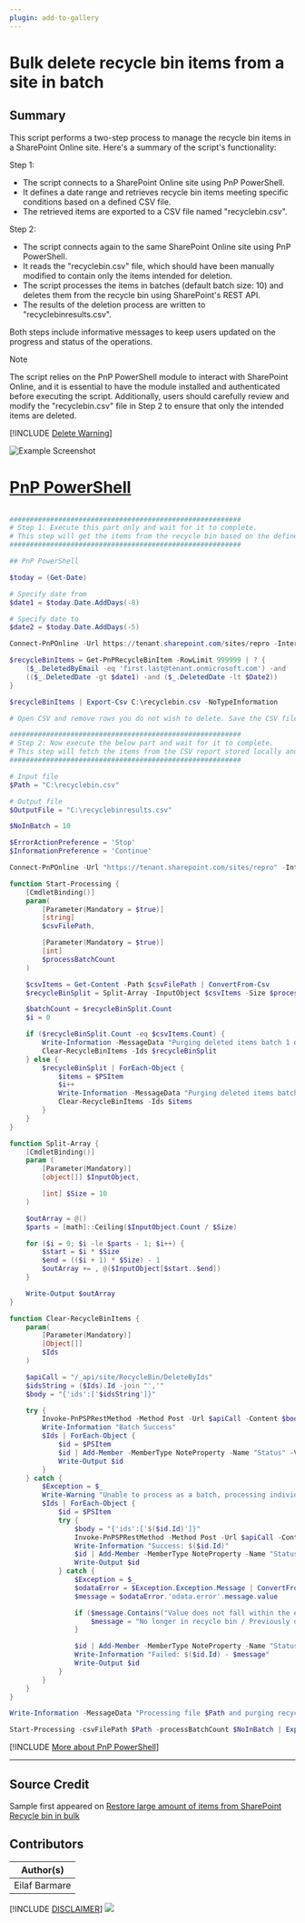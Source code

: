 ```yaml
---
plugin: add-to-gallery
---
```


# Bulk delete recycle bin items from a site in batch

## Summary

This script performs a two-step process to manage the recycle bin items in a SharePoint Online site. Here's a summary of the script's functionality: 

Step 1: 
- The script connects to a SharePoint Online site using PnP PowerShell. 
- It defines a date range and retrieves recycle bin items meeting specific conditions based on a defined CSV file. 
- The retrieved items are exported to a CSV file named "recyclebin.csv". 

Step 2: 
- The script connects again to the same SharePoint Online site using PnP PowerShell. 
- It reads the "recyclebin.csv" file, which should have been manually modified to contain only the items intended for deletion. 
- The script processes the items in batches (default batch size: 10) and deletes them from the recycle bin using SharePoint's REST API. 
- The results of the deletion process are written to "recyclebinresults.csv". 

Both steps include informative messages to keep users updated on the progress and status of the operations. 

> [!Note]
> The script relies on the PnP PowerShell module to interact with SharePoint Online, and it is essential to have the module installed and authenticated before executing the script. Additionally, users should carefully review and modify the "recyclebin.csv" file in Step 2 to ensure that only the intended items are deleted. 

[!INCLUDE [Delete Warning](../../docfx/includes/DELETE-WARN.md)]

![Example Screenshot](assets/example.png)

# [PnP PowerShell](#tab/pnpps)

```powershell

######################################################### 
# Step 1: Execute this part only and wait for it to complete.
# This step will get the items from the recycle bin based on the defined condition in CSV
######################################################### 

## PnP PowerShell 

$today = (Get-Date)  

# Specify date from  
$date1 = $today.Date.AddDays(-8)  

# Specify date to  
$date2 = $today.Date.AddDays(-5)  

Connect-PnPOnline -Url https://tenant.sharepoint.com/sites/repro -Interactive 

$recycleBinItems = Get-PnPRecycleBinItem -RowLimit 999999 | ? { 
    ($_.DeletedByEmail -eq 'first.last@tenant.onmicrosoft.com') -and 
    (($_.DeletedDate -gt $date1) -and ($_.DeletedDate -lt $Date2))
}

$recycleBinItems | Export-Csv C:\recyclebin.csv -NoTypeInformation 

# Open CSV and remove rows you do not wish to delete. Save the CSV file.

######################################################### 
# Step 2: Now execute the below part and wait for it to complete.
# This step will fetch the items from the CSV report stored locally and delete the items by IDs in a batch of 10 items (default)
######################################################### 

# Input file 
$Path = "C:\recyclebin.csv" 

# Output file 
$OutputFile = "C:\recyclebinresults.csv" 

$NoInBatch = 10 

$ErrorActionPreference = 'Stop' 
$InformationPreference = 'Continue' 

Connect-PnPOnline -Url "https://tenant.sharepoint.com/sites/repro" -Interactive 

function Start-Processing { 
    [CmdletBinding()] 
    param( 
        [Parameter(Mandatory = $true)] 
        [string] 
        $csvFilePath, 

        [Parameter(Mandatory = $true)] 
        [int] 
        $processBatchCount 
    ) 

    $csvItems = Get-Content -Path $csvFilePath | ConvertFrom-Csv 
    $recycleBinSplit = Split-Array -InputObject $csvItems -Size $processBatchCount 

    $batchCount = $recycleBinSplit.Count 
    $i = 0 

    if ($recycleBinSplit.Count -eq $csvItems.Count) { 
        Write-Information -MessageData "Purging deleted items batch 1 of 1 containing $($recycleBinSplit.Count) items..." 
        Clear-RecycleBinItems -Ids $recycleBinSplit 
    } else { 
        $recycleBinSplit | ForEach-Object { 
            $items = $PSItem 
            $i++
            Write-Information -MessageData "Purging deleted items batch $i of $batchCount containing $($items.Count)..." 
            Clear-RecycleBinItems -Ids $items 
        } 
    } 
} 

function Split-Array { 
    [CmdletBinding()] 
    param ( 
        [Parameter(Mandatory)] 
        [object[]] $InputObject, 

        [int] $Size = 10 
    ) 

    $outArray = @() 
    $parts = [math]::Ceiling($InputObject.Count / $Size) 

    for ($i = 0; $i -le $parts - 1; $i++) { 
        $start = $i * $Size 
        $end = (($i + 1) * $Size) - 1 
        $outArray += , @($InputObject[$start..$end]) 
    } 

    Write-Output $outArray 
} 

function Clear-RecycleBinItems { 
    param( 
        [Parameter(Mandatory)] 
        [Object[]] 
        $Ids 
    ) 

    $apiCall = "/_api/site/RecycleBin/DeleteByIds" 
    $idsString = ($Ids).Id -join "','" 
    $body = "{'ids':['$idsString']}" 

    try { 
        Invoke-PnPSPRestMethod -Method Post -Url $apiCall -Content $body | Out-Null 
        Write-Information "Batch Success" 
        $Ids | ForEach-Object { 
            $id = $PSItem 
            $id | Add-Member -MemberType NoteProperty -Name "Status" -Value "Success" 
            Write-Output $id 
        } 
    } catch { 
        $Exception = $_ 
        Write-Warning "Unable to process as a batch, processing individually...." 
        $Ids | ForEach-Object { 
            $id = $PSItem 
            try { 
                $body = "{'ids':['$($id.Id)']}" 
                Invoke-PnPSPRestMethod -Method Post -Url $apiCall -Content $body | Out-Null 
                Write-Information "Success: $($id.Id)" 
                $id | Add-Member -MemberType NoteProperty -Name "Status" -Value "Success" 
                Write-Output $id 
            } catch { 
                $Exception = $_ 
                $odataError = $Exception.Exception.Message | ConvertFrom-Json 
                $message = $odataError.'odata.error'.message.value 

                if ($message.Contains("Value does not fall within the expected range.") -eq $true) { 
                    $message = "No longer in recycle bin / Previously deleted" 
                } 

                $id | Add-Member -MemberType NoteProperty -Name "Status" -Value $message 
                Write-Information "Failed: $($id.Id) - $message" 
                Write-Output $id 
            } 
        } 
    } 
} 

Write-Information -MessageData "Processing file $Path and purging recycle bin items in batches of $NoInBatch..."

Start-Processing -csvFilePath $Path -processBatchCount $NoInBatch | Export-Csv $OutputFile -NoTypeInformation

```

[!INCLUDE [More about PnP PowerShell](../../docfx/includes/MORE-PNPPS.md)]

***

## Source Credit

Sample first appeared on [Restore large amount of items from SharePoint Recycle bin in bulk](https://pnp.github.io/script-samples/bulk-restore-from-recyclebin/README.html)

## Contributors

| Author(s) |
|-----------|
| Eilaf Barmare |


[!INCLUDE [DISCLAIMER](../../docfx/includes/DISCLAIMER.md)]
<img src="https://m365-visitor-stats.azurewebsites.net/script-samples/scripts/spo-bulk-delete-recyclebin-in-batch-avoid-lvt" aria-hidden="true" />
